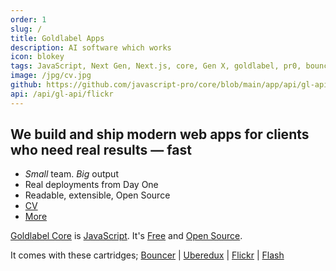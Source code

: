 ```yaml
---
order: 1
slug: /
title: Goldlabel Apps
description: AI software which works
icon: blokey
tags: JavaScript, Next Gen, Next.js, core, Gen X, goldlabel, pr0, bouncer, AI Prompt Engineering, ChatGPT, OpenAI, Singularity, Frontend, Vanilla JS, TypeScript, React, Angular, Vue, Material UI, MUI, Flash, Server Side JavaScript, Node, Gatsby, NextJS, Headless CMS
image: /jpg/cv.jpg
github: https://github.com/javascript-pro/core/blob/main/app/api/gl-api/flickr/route.ts
api: /api/gl-api/flickr
---
```


## We build and ship modern web apps for clients who need real results — fast

- _Small_ team. _Big_ output
- Real deployments from Day One
- Readable, extensible, Open Source
- [CV](/cv/about)
- [More](/work/company)

[Goldlabel Core](/free/core) is [JavaScript](/work/javascript). It's [Free](/free) and [Open Source](/free/open-source).

It comes with these cartridges; [Bouncer](/free/bouncer) | [Uberedux](/free/uberedux) | [Flickr](/balance/flickr) | [Flash](/free/flash)
